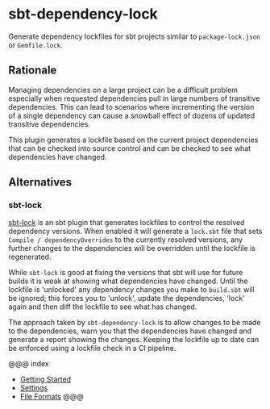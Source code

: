# sbt-dependency-lock

Generate dependency lockfiles for sbt projects similar to `package-lock.json` or `Gemfile.lock`.

## Rationale

Managing dependencies on a large project can be a difficult problem especially when requested dependencies pull in large
numbers of transitive dependencies. This can lead to scenarios where incrementing the version of a single dependency can
cause a snowball effect of dozens of updated transitive dependencies.

This plugin generates a lockfile based on the current project dependencies that can be checked into source control and
can be checked to see what dependencies have changed. 

## Alternatives

### sbt-lock

[sbt-lock](https://github.com/tkawachi/sbt-lock) is an sbt plugin that generates lockfiles to control the resolved
dependency versions. When enabled it will generate a `lock.sbt` file that sets `Compile / dependencyOverrides` to the
currently resolved versions, any further changes to the dependencies will be overridden until the lockfile is
regenerated.

While `sbt-lock` is good at fixing the versions that sbt will use for future builds it is weak at showing what
dependencies have changed. Until the lockfile is 'unlocked' any dependency changes you make to `build.sbt` will be
ignored; this forces you to 'unlock', update the dependencies, 'lock' again and then diff the lockfile to see what has
changed.

The approach taken by `sbt-dependency-lock` is to allow changes to be made to the dependencies, warn you that the
dependencies have changed and generate a report showing the changes. Keeping the lockfile up to date can be enforced
using a lockfile check in a CI pipeline.

@@@ index
* [Getting Started](getting-started.md)
* [Settings](settings.md)
* [File Formats](file-formats/index.md)
@@@